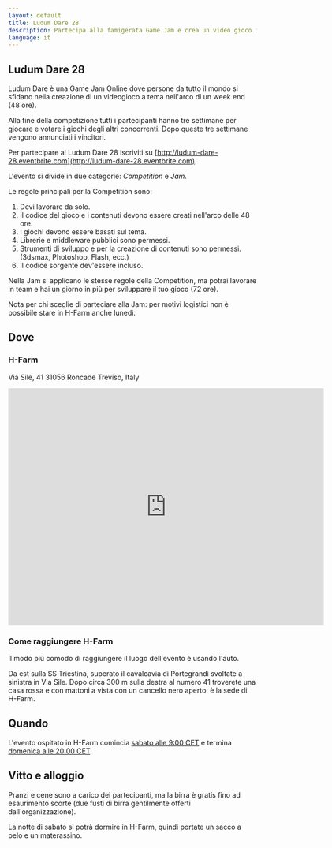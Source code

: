 ```yaml
---
layout: default
title: Ludum Dare 28
description: Partecipa alla famigerata Game Jam e crea un video gioco in un weekend.
language: it
---
```


## Ludum Dare 28

Ludum Dare è una Game Jam Online dove persone da tutto il mondo si sfidano nella creazione di un videogioco a tema nell'arco di un week end (48 ore).

Alla fine della competizione tutti i partecipanti hanno tre settimane per giocare e votare i giochi degli altri concorrenti. Dopo queste tre settimane vengono annunciati i vincitori.

Per partecipare al Ludum Dare 28 iscriviti su [http://ludum-dare-28.eventbrite.com](http://ludum-dare-28.eventbrite.com).

L'evento si divide in due categorie: *Competition* e *Jam*.

Le regole principali per la Competition sono:

1. Devi lavorare da solo.
1. Il codice del gioco e i contenuti devono essere creati nell'arco delle 48 ore.
1. I giochi devono essere basati sul tema.
1. Librerie e middleware pubblici sono permessi.
1. Strumenti di sviluppo e per la creazione di contenuti sono permessi. (3dsmax, Photoshop, Flash, ecc.)
1. Il codice sorgente dev'essere incluso.

Nella Jam si applicano le stesse regole della Competition, ma potrai lavorare in team e hai un giorno in più per sviluppare il tuo gioco (72 ore).

Nota per chi sceglie di parteciare alla Jam: per motivi logistici non è possibile stare in H-Farm anche lunedì.

## Dove

### H-Farm

Via Sile, 41
31056 Roncade
Treviso, Italy

<iframe src="https://www.google.com/maps/embed?pb=!1m14!1m8!1m3!1d2793.313664180497!2d12.4280279!3d45.5641306!3m2!1i1024!2i768!4f13.1!3m3!1m2!1s0x477952f471c3308d%3A0x4a11258524a51b8e!2sH+-+Farm+Spa%2C+Via+Sile%2C+41%2C+Roncade+Treviso!5e0!3m2!1sen!2sit!4v1386243921356" width="640" height="480" frameborder="0" style="border:0"></iframe>

### Come raggiungere H-Farm

Il modo più comodo di raggiungere il luogo dell'evento è usando l'auto.

Da est sulla SS Triestina, superato il cavalcavia di Portegrandi svoltate a sinistra in Via Sile. Dopo circa 300 m sulla destra al numero 41 troverete una casa rossa e con mattoni a vista con un cancello nero aperto: è la sede di H-Farm.

## Quando

L'evento ospitato in H-Farm comincia [sabato alle 9:00 CET](http://www.wolframalpha.com/input/?i=14%2F12%2F2013+9%3A00+CET) e termina [domenica alle 20:00 CET](http://www.wolframalpha.com/input/?i=15%2F12%2F2013+20%3A00+CET).

## Vitto e alloggio

Pranzi e cene sono a carico dei partecipanti, ma la birra è gratis fino ad esaurimento scorte (due fusti di birra gentilmente offerti dall'organizzazione).

La notte di sabato si potrà dormire in H-Farm, quindi portate un sacco a pelo e un materassino.
